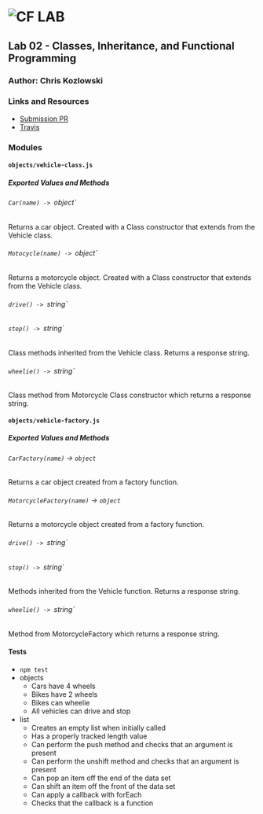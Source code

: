 ![CF](http://i.imgur.com/7v5ASc8.png) LAB
=================================================

## Lab 02 - Classes, Inheritance, and Functional Programming

### Author: Chris Kozlowski

### Links and Resources
* [Submission PR](https://github.com/401-advanced-javascript-cdk/lab02-classes-inheritance-functional-programming/pull/1)
* [Travis](https://travis-ci.com/401-advanced-javascript-cdk/lab02-classes-inheritance-functional-programming)

### Modules
#### `objects/vehicle-class.js`
##### Exported Values and Methods
###### `Car(name) -> `object`
Returns a car object.  Created with a Class constructor that extends from the Vehicle class.
###### `Motocycle(name) -> `object`
Returns a motorcycle object.  Created with a Class constructor that extends from the Vehicle class.
###### `drive() -> `string`
###### `stop() -> `string`
Class methods inherited from the Vehicle class.  Returns a response string.
###### `wheelie() -> `string`
Class method from Motorcycle Class constructor which returns a response string.

#### `objects/vehicle-factory.js`
##### Exported Values and Methods
###### `CarFactory(name)` -> `object`
Returns a car object created from a factory function.
###### `MotorcycleFactory(name)` -> `object`
Returns a motorcycle object created from a factory function.
###### `drive() -> `string`
###### `stop() -> `string`
Methods inherited from the Vehicle function.  Returns a response string.
###### `wheelie() -> `string`
Method from MotorcycleFactory which returns a response string.

#### Tests
* `npm test`
* objects
  * Cars have 4 wheels
  * Bikes have 2 wheels
  * Bikes can wheelie
  * All vehicles can drive and stop
* list
  * Creates an empty list when initially called
  * Has a properly tracked length value
  * Can perform the push method and checks that an argument is present
  * Can perform the unshift method and checks that an argument is present
  * Can pop an item off the end of the data set
  * Can shift an item off the front of the data set
  * Can apply a callback with forEach
  * Checks that the callback is a function
